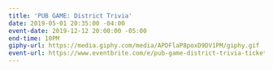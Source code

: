 ```yaml
---
title: 'PUB GAME: District Trivia'
date: 2019-05-01 20:35:00 -04:00
event-date: 2019-12-12 20:00:00 -05:00
end-time: 10PM
giphy-url: https://media.giphy.com/media/APDFlaP8poxD9DV1PM/giphy.gif
event-url: https://www.eventbrite.com/e/pub-game-district-trivia-tickets-83751855053
---
```


